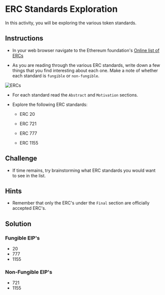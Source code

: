# ERC Standards Exploration

In this activity, you will be exploring the various token standards.

## Instructions

* In your web browser navigate to the Ethereum foundation's [Online list of ERCs](https://eips.ethereum.org/erc)

* As you are reading through the various ERC standards, write down a few things that you find interesting about each one. Make a note of whether each standard is `fungible` or `non-fungible`.

![ERCs](../../Images/ercs_final.png)

* For each standard read the `Abstract` and `Motivation` sections.

* Explore the following ERC standards:

  * ERC 20

  * ERC 721

  * ERC 777

  * ERC 1155

## Challenge

* If time remains, try brainstorming what ERC standards you would want to see in the list.

## Hints

* Remember that only the ERC's under the `Final` section are officially accepted ERC's.


## Solution

### Fungible EIP's

* 20
* 777
* 1155

### Non-Fungible EIP's

* 721
* 1155
